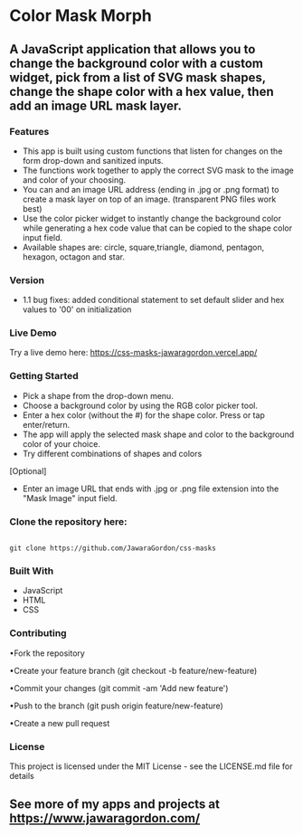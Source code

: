 # Color Mask Morph

## A JavaScript application that allows you to change the background color with a custom widget, pick from a list of SVG mask shapes, change the shape color with a hex value, then add an image URL mask layer.

### Features

- This app is built using custom functions that listen for changes on the form drop-down and sanitized inputs.
- The functions work together to apply the correct SVG mask to the image and color of your choosing.
- You can and an image URL address (ending in .jpg or .png format) to create a mask layer on top of an image. (transparent PNG files work best)
- Use the color picker widget to instantly change the background color while generating a hex code value that can be copied to the shape color input field.
- Available shapes are: circle, square,triangle, diamond, pentagon, hexagon, octagon and star.

### Version

- 1.1 bug fixes:
  added conditional statement to set default slider and hex values to '00' on initialization

### Live Demo

Try a live demo here: https://css-masks-jawaragordon.vercel.app/

### Getting Started

- Pick a shape from the drop-down menu.
- Choose a background color by using the RGB color picker tool.
- Enter a hex color (without the #) for the shape color. Press or tap enter/return.
- The app will apply the selected mask shape and color to the background color of your choice.
- Try different combinations of shapes and colors

[Optional]

- Enter an image URL that ends with .jpg or .png file extension into the "Mask Image" input field.

### Clone the repository here:

```text

git clone https://github.com/JawaraGordon/css-masks

```

### Built With

- JavaScript
- HTML
- CSS

### Contributing

•Fork the repository

•Create your feature branch (git checkout -b feature/new-feature)

•Commit your changes (git commit -am 'Add new feature')

•Push to the branch (git push origin feature/new-feature)

•Create a new pull request

### License

This project is licensed under the MIT License - see the LICENSE.md file for details

## See more of my apps and projects at https://www.jawaragordon.com/
